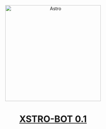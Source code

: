<p align="center">  
  <a href="https://github.com/AstroX10/xstro-bot">
    <img alt="Astro" height="300" src="https://github-production-user-asset-6210df.s3.amazonaws.com/183214515/376724788-dab5fa2f-d055-4ba3-a988-e008afdc8a66.jpg?X-Amz-Algorithm=AWS4-HMAC-SHA256&X-Amz-Credential=AKIAVCODYLSA53PQK4ZA%2F20241015%2Fus-east-1%2Fs3%2Faws4_request&X-Amz-Date=20241015T173022Z&X-Amz-Expires=300&X-Amz-Signature=305b466ef2392981d1c14702f9d1de5f3d738951dfb3d9fdc9bae032c0e5a45f&X-Amz-SignedHeaders=host">
    <h1 align="center">XSTRO-BOT 0.1</h1>
  </a>
</p>
